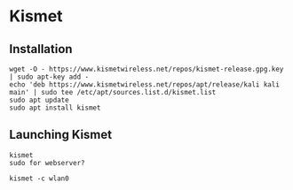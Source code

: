 # Kismet

## Installation

    wget -O - https://www.kismetwireless.net/repos/kismet-release.gpg.key | sudo apt-key add -
    echo 'deb https://www.kismetwireless.net/repos/apt/release/kali kali main' | sudo tee /etc/apt/sources.list.d/kismet.list
    sudo apt update
    sudo apt install kismet

## Launching Kismet

    kismet
    sudo for webserver?

    kismet -c wlan0
